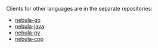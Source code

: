 Clients for other languages are in the separate repositories:

* [nebula-go](https://github.com/vesoft-inc/nebula-go)
* [nebula-java](https://github.com/vesoft-inc/nebula-java)
* [nebula-py](https://github.com/vesoft-inc/nebula-py)
* [nebula-cpp](https://github.com/vesoft-inc/nebula-cpp)
